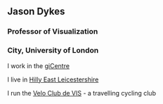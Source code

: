 ## Jason Dykes
### Professor of Visualization
### City, University of London

I work in the [giCentre](https://gicentre.net)

I live in [Hilly East Leicestershire](https://goo.gl/maps/htZf2MowhYt8w3UcA)

I run the [Velo Club de VIS](https://www.gicentre.net/velo-club-de-vis) - a travelling cycling club
